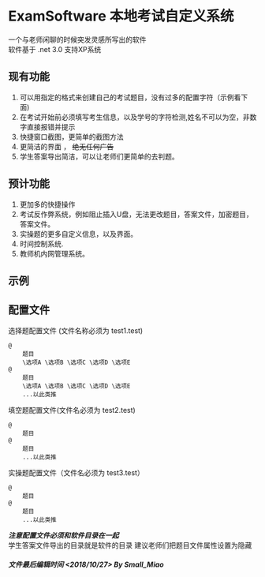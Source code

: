 # **ExamSoftware 本地考试自定义系统**
一个与老师闲聊的时候突发灵感所写出的软件  
软件基于 .net 3.0 支持XP系统
## 现有功能
1. 可以用指定的格式来创建自己的考试题目，没有过多的配置字符（示例看下面)
2. 在考试开始前必须填写考生信息，以及学号的字符检测,姓名不可以为空，非数字直接报错并提示
3. 快捷窗口截图，更简单的截图方法
4. 更简洁的界面 ， ~~绝无任何广告~~
5. 学生答案导出简洁，可以让老师们更简单的去判题。

## 预计功能
1. 更加多的快捷操作
2. 考试反作弊系统，例如阻止插入U盘，无法更改题目，答案文件，加密题目，答案文件。
3. 实操题的更多自定义信息，以及界面。
4. 时间控制系统.
5. 教师机内网管理系统。

## 示例
## 配置文件
选择题配置文件 (文件名称必须为 test1.test)
```
@
    题目
    \选项A \选项B \选项C \选项D \选项E
@
    题目
    \选项A \选项B \选项C \选项D \选项E
    ...以此类推
```
填空题配置文件(文件名必须为 test2.test)
```
@
    题目
@    
    题目
    ...以此类推
```
实操题配置文件（文件名必须为 test3.test）
```
@
    题目
@    
    题目
    ...以此类推
```
***注意配置文件必须和软件目录在一起***  
学生答案文件导出的目录就是软件的目录 建议老师们把题目文件属性设置为隐藏

##### 文件最后编辑时间 <2018/10/27>     By Small_Miao
